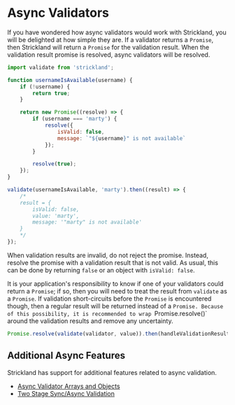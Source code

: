 # Async Validators

If you have wondered how async validators would work with Strickland, you will be delighted at how simple they are. If a validator returns a `Promise`, then Strickland will return a `Promise` for the validation result. When the validation result promise is resolved, async validators will be resolved.

``` jsx
import validate from 'strickland';

function usernameIsAvailable(username) {
    if (!username) {
        return true;
    }

    return new Promise((resolve) => {
        if (username === 'marty') {
            resolve({
                isValid: false,
                message: `"${username}" is not available`
            });
        }

        resolve(true);
    });
}

validate(usernameIsAvailable, 'marty').then((result) => {
    /*
    result = {
        isValid: false,
        value: 'marty',
        message: '"marty" is not available'
    }
    */
});
```

When validation results are invalid, do not reject the promise. Instead, resolve the promise with a validation result that is not valid. As usual, this can be done by returning `false` or an object with `isValid: false`.

It is your application's responsibility to know if one of your validators could return a `Promise`; if so, then you will need to treat the result from `validate` as a `Promise`. If validation short-circuits before the `Promise` is encountered though, then a regular result will be returned instead of a `Promise. Because of this possibility, it is recommended to wrap `Promise.resolve()` around the validation results and remove any uncertainty.

``` jsx
Promise.resolve(validate(validator, value)).then(handleValidationResult);
```

## Additional Async Features

Strickland has support for additional features related to async validation.

* [Async Validator Arrays and Objects](ValidatorArraysAndObjects.md)
* [Two Stage Sync/Async Validation](TwoStageValidation.md)
